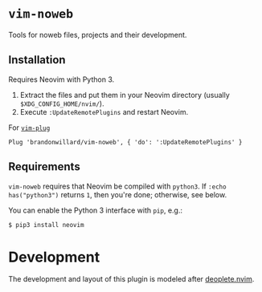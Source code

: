 # `vim-noweb`

Tools for noweb files, projects and their development.

## Installation

Requires Neovim with Python 3.

1. Extract the files and put them in your Neovim directory (usually `$XDG_CONFIG_HOME/nvim/`).
2. Execute `:UpdateRemotePlugins` and restart Neovim.

For [`vim-plug`](https://github.com/junegunn/vim-plug)
```viml
Plug 'brandonwillard/vim-noweb', { 'do': ':UpdateRemotePlugins' }
```

## Requirements

`vim-noweb` requires that Neovim be compiled with `python3`.
If `:echo has("python3")` returns `1`, then you're done; otherwise, see below.

You can enable the Python 3 interface with `pip`, e.g.:
```bash
$ pip3 install neovim
```
# Development

The development and layout of this plugin is modeled after 
[deoplete.nvim](https://github.com/Shougo/deoplete.nvim).

